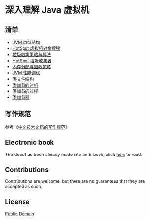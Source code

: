 # 深入理解 Java 虚拟机

## 清单
* [JVM 内存结构](/docs/01-jvm-memory-structure.md)
* [HotSpot 虚拟机对象探秘](/docs/02-hotspot-jvm-object.md)
* [垃圾收集策略与算法](/docs/03-gc-algorithms.md)
* [HotSpot 垃圾收集器](/docs/04-hotspot-gc.md)
* [内存分配与回收策略](/docs/05-memory-allocation-gc.md)
* [JVM 性能调优](/docs/06-jvm-performance-tuning.md)
* [类文件结构](/docs/07-class-structure.md)
* [类加载的时机](/docs/08-load-class-time.md)
* [类加载的过程](/docs/09-load-class-process.md)
* [类加载器](/docs/10-class-loader.md)

## 写作规范
参考《[中文技术文档的写作规范](https://github.com/ruanyf/document-style-guide)》

## Electronic book
The docs has been already made into an E-book, click [here](https://yanglbme.gitbook.io/jvm) to read.

## Contributions
Contributions are welcome, but there are no guarantees that they are accepted as such.

## License
[Public Domain](https://baike.baidu.com/item/公有领域/9890908?fr=aladdin&fromid=10349925&fromtitle=Public+Domain)
